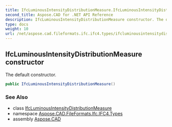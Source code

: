 ```yaml
---
title: IfcLuminousIntensityDistributionMeasure.IfcLuminousIntensityDistributionMeasure
second_title: Aspose.CAD for .NET API Reference
description: IfcLuminousIntensityDistributionMeasure constructor. The default constructor
type: docs
weight: 10
url: /net/aspose.cad.fileformats.ifc.ifc4.types/ifcluminousintensitydistributionmeasure/ifcluminousintensitydistributionmeasure/
---
```

## IfcLuminousIntensityDistributionMeasure constructor

The default constructor.

```csharp
public IfcLuminousIntensityDistributionMeasure()
```

### See Also

* class [IfcLuminousIntensityDistributionMeasure](../)
* namespace [Aspose.CAD.FileFormats.Ifc.IFC4.Types](../../ifcluminousintensitydistributionmeasure/)
* assembly [Aspose.CAD](../../../)


